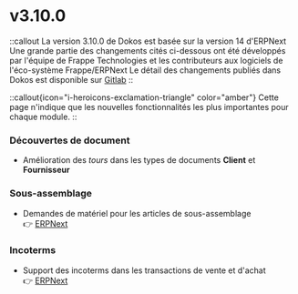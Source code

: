 # v3.10.0

::callout
La version 3.10.0 de Dokos est basée sur la version 14 d'ERPNext
Une grande partie des changements cités ci-dessous ont été développés par l'équipe de Frappe Technologies et les contributeurs aux logiciels de l'éco-système Frappe/ERPNext
Le détail des changements publiés dans Dokos est disponible sur [Gitlab](https://gitlab.com/dokos/dokos/-/releases/v3.10.0)
::

::callout{icon="i-heroicons-exclamation-triangle" color="amber"}
Cette page n'indique que les nouvelles fonctionnalités les plus importantes pour chaque module.
::


### Découvertes de document

- Amélioration des *tours* dans les types de documents **Client** et **Fournisseur**


### Sous-assemblage

- Demandes de matériel pour les articles de sous-assemblage  
:point_right: [ERPNext](https://github.com/frappe/erpnext/pull/33135)


### Incoterms

- Support des incoterms dans les transactions de vente et d'achat  
:point_right: [ERPNext](https://github.com/frappe/erpnext/pull/33022)
